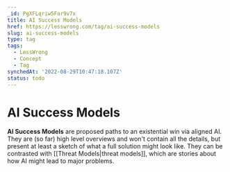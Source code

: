 ```yaml
---
_id: PgXFLqriw5Far9v7x
title: AI Success Models
href: https://lesswrong.com/tag/ai-success-models
slug: ai-success-models
type: tag
tags:
  - LessWrong
  - Concept
  - Tag
synchedAt: '2022-08-29T10:47:18.107Z'
status: todo
---
```


# AI Success Models

**AI Success Models** are proposed paths to an existential win via aligned AI. They are (so far) high level overviews and won't contain all the details, but present at least a sketch of what a full solution might look like. They can be contrasted with [[Threat Models|threat models]], which are stories about how AI might lead to major problems.
